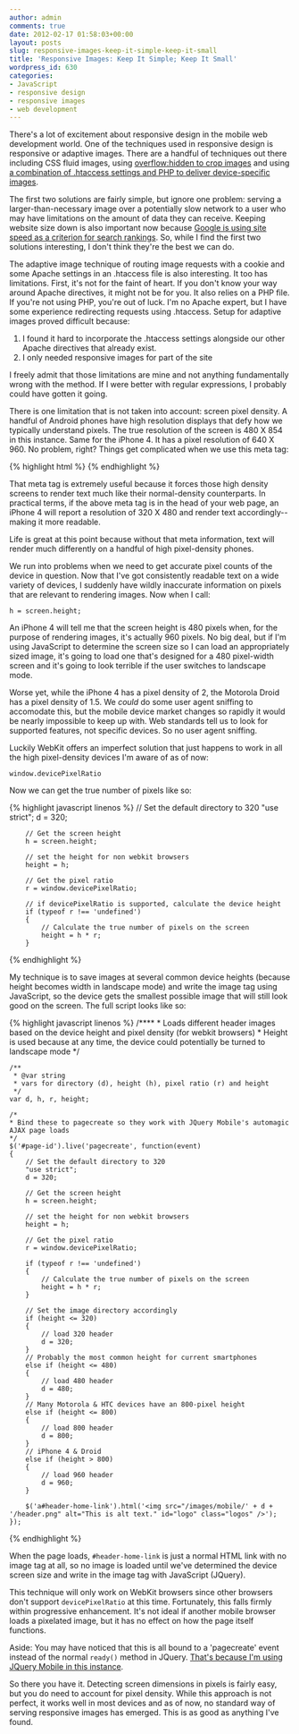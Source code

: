 ```yaml
---
author: admin
comments: true
date: 2012-02-17 01:58:03+00:00
layout: posts
slug: responsive-images-keep-it-simple-keep-it-small
title: 'Responsive Images: Keep It Simple; Keep It Small'
wordpress_id: 630
categories:
- JavaScript
- responsive design
- responsive images
- web development
---
```


There's a lot of excitement about responsive design in the mobile web development world. One of the techniques used in responsive design is responsive or adaptive images. There are a handful of techniques out there including CSS fluid images, using [overflow:hidden to crop images](http://demo.solemone.de/overflow-image-with-vertical-centering-for-responsive-web-design/) and using [a combination of .htaccess settings and PHP to deliver device-specific images](http://adaptive-images.com/).

The first two solutions are fairly simple, but ignore one problem: serving a larger-than-necessary image over a potentially slow network to a user who may have limitations on the amount of data they can receive. Keeping website size down is also important now because [Google is using site speed as a criterion for search rankings](http://googlewebmastercentral.blogspot.com/2010/04/using-site-speed-in-web-search-ranking.html). So, while I find the first two solutions interesting, I don't think they're the best we can do.<!-- more -->

The adaptive image technique of routing image requests with a cookie and some Apache settings in an .htaccess file is also interesting. It too has limitations. First, it's not for the faint of heart. If you don't know your way around Apache directives, it might not be for you. It also relies on a PHP file. If you're not using PHP, you're out of luck. I'm no Apache expert, but I have some experience redirecting requests using .htaccess. Setup for adaptive images proved difficult because:



	
  1. I found it hard to incorporate the .htaccess settings alongside our other Apache directives that already exist.
  2. I only needed responsive images for part of the site


I freely admit that those limitations are mine and not anything fundamentally wrong with the method. If I were better with regular expressions, I probably could have gotten it going.

There is one limitation that is not taken into account: screen pixel density. A handful of Android phones have high resolution displays that defy how we typically understand pixels. The true resolution of the screen is 480 X 854 in this instance. Same for the iPhone 4. It has a pixel resolution of 640 X 960. No problem, right? Things get complicated when we use this meta tag:

{% highlight html %}
	<meta name="viewport" content="width=device-width, initial-scale=1, maximum-scale=1, user-scalable=0"/>
{% endhighlight %}

That meta tag is extremely useful because it forces those high density screens to render text much like their normal-density counterparts. In practical terms, if the above meta tag is in the head of your web page, an iPhone 4 will report a resolution of 320 X 480 and render text accordingly--making it more readable.

Life is great at this point because without that meta information, text will render much differently on a handful of high pixel-density phones.

We run into problems when we need to get accurate pixel counts of the device in question. Now that I've got consistently readable text on a wide variety of devices, I suddenly have wildly inaccurate information on pixels that are relevant to rendering images. Now when I call:

`h = screen.height;`

An iPhone 4 will tell me that the screen height is 480 pixels when, for the purpose of rendering images, it's actually 960 pixels. No big deal, but if I'm using JavaScript to determine the screen size so I can load an appropriately sized image, it's going to load one that's designed for a 480 pixel-width screen and it's going to look terrible if the user switches to landscape mode.

Worse yet, while the iPhone 4 has a pixel density of 2, the Motorola Droid has a pixel density of 1.5. We _could_ do some user agent sniffing to accomodate this, but the mobile device market changes so rapidly it would be nearly impossible to keep up with. Web standards tell us to look for supported features, not specific devices. So no user agent sniffing.

Luckily WebKit offers an imperfect solution that just happens to work in all the high pixel-density devices I'm aware of as of now:

`window.devicePixelRatio`

Now we can get the true number of pixels like so:

{% highlight javascript linenos %}
	// Set the default directory to 320
		"use strict";
		d = 320;

		// Get the screen height
		h = screen.height;
		
		// set the height for non webkit browsers
		height = h;

		// Get the pixel ratio
		r = window.devicePixelRatio;

		// if devicePixelRatio is supported, calculate the device height
		if (typeof r !== 'undefined')
		{
			// Calculate the true number of pixels on the screen
			height = h * r;
		}
{% endhighlight %}
	
My technique is to save images at several common device heights (because height becomes width in landscape mode) and write the image tag using JavaScript, so the device gets the smallest possible image that will still look good on the screen. The full script looks like so:

{% highlight javascript linenos %}
	/****
	 * Loads different header images based on the device height and pixel density (for webkit browsers)
	 * Height is used because at any time, the device could potentially be turned to landscape mode
	 */

	/**
	 * @var string
	 * vars for directory (d), height (h), pixel ratio (r) and height
	 */
	var d, h, r, height;

	/*
	* Bind these to pagecreate so they work with JQuery Mobile's automagic AJAX page loads
	*/
	$('#page-id').live('pagecreate', function(event)
	{
		// Set the default directory to 320
		"use strict";
		d = 320;

		// Get the screen height
		h = screen.height;
		
		// set the height for non webkit browsers
		height = h;

		// Get the pixel ratio
		r = window.devicePixelRatio;
		
		if (typeof r !== 'undefined')
		{
			// Calculate the true number of pixels on the screen
			height = h * r;
		}

		// Set the image directory accordingly
		if (height <= 320)
		{
			// load 320 header
			d = 320;
		}
		// Probably the most common height for current smartphones
		else if (height <= 480)
		{
			// load 480 header
			d = 480;
		}
		// Many Motorola & HTC devices have an 800-pixel height
		else if (height <= 800)
		{
			// load 800 header
			d = 800;
		}
		// iPhone 4 & Droid
		else if (height > 800)
		{
			// load 960 header
			d = 960;
		}
		
		$('a#header-home-link').html('<img src="/images/mobile/' + d + '/header.png" alt="This is alt text." id="logo" class="logos" />');
	});
{% endhighlight %}

When the page loads, `#header-home-link` is just a normal HTML link with no image tag at all, so no image is loaded until we've determined the device screen size and write in the image tag with JavaScript (JQuery).

This technique will only work on WebKit browsers since other browsers don't support `devicePixelRatio` at this time. Fortunately, this falls firmly within progressive enhancement. It's not ideal if another mobile browser loads a pixelated image, but it has no effect on how the page itself functions.

Aside: You may have noticed that this is all bound to a 'pagecreate' event instead of the normal `ready()` method in JQuery. [That's because I'm using JQuery Mobile in this instance](http://jquerymobile.com/test/docs/api/events.html).

So there you have it. Detecting screen dimensions in pixels is fairly easy, but you do need to account for pixel density. While this approach is not perfect, it works well in most devices and as of now, no standard way of serving responsive images has emerged. This is as good as anything I've found.
